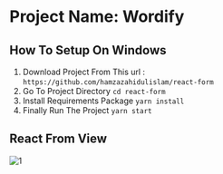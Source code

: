<!-- @format -->

# Project Name: Wordify

## How To Setup On Windows

1. Download Project From This url : `https://github.com/hamzazahidulislam/react-form`
2. Go To Project Directory `cd react-form`
3. Install Requirements Package `yarn install`
4. Finally Run The Project `yarn start`

## React From View

![1](https://user-images.githubusercontent.com/56122568/96110435-8a465a00-0ee8-11eb-8f9e-9f9bb7aee160.png)
